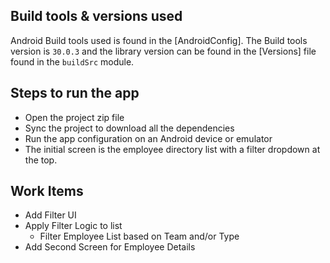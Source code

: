 ## Build tools & versions used

Android Build tools used is found in the [AndroidConfig]. The Build tools version is `30.0.3` and
the library version can be found in the [Versions] file found in the `buildSrc` module.

## Steps to run the app

- Open the project zip file
- Sync the project to download all the dependencies
- Run the app configuration on an Android device or emulator
- The initial screen is the employee directory list with a filter dropdown at the top.

## Work Items 
- Add Filter UI
- Apply Filter Logic to list
  - Filter Employee List based on Team and/or Type
- Add Second Screen for Employee Details